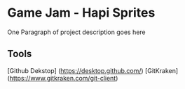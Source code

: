 # Game Jam - Hapi Sprites
One Paragraph of project description goes here


## Tools
[Github Dekstop] (https://desktop.github.com/)
[GitKraken] (https://www.gitkraken.com/git-client)
